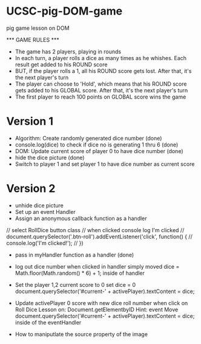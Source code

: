 # UCSC-pig-DOM-game
pig game lesson on DOM

*** GAME RULES ***
- The game has 2 players, playing in rounds
- In each turn, a player rolls a dice as many times as he whishes. Each result get added to his ROUND score
- BUT, if the player rolls a 1, all his ROUND score gets lost. After that, it's the next player's turn
- The player can choose to 'Hold', which means that his ROUND score gets added to his GLOBAL score. After that, it's the next player's turn
- The first player to reach 100 points on GLOBAL score wins the game

# Version 1

- Algorithm: Create randomly generated dice number  (done)
- console.log(dice) to check if dice no is generating 1 thru 6 (done)
- DOM: Update current score of player 0 to have dice number (done)
- hide the dice picture (done)
- Switch to player 1 and set player 1 to have dice number as current score

# Version 2
- unhide dice picture
- Set up an event Handler
- Assign an anonymous callback function as a handler

// select RollDice button class
// when clicked console log I'm clicked
// document.querySelector('.btn-roll').addEventListener('click', function() {
//   console.log('I\'m clicked!');
// })

- pass in myHandler function as a handler (done)
- log out dice number when clicked in handler
simply moved dice = Math.floor(Math.random() * 6) + 1; inside of handler
- Set the player 1,2 current score to 0
set dice = 0
document.querySelector('#current-' + activePlayer).textContent = dice;

- Update activePlayer 0 score with new dice roll number when click on Roll Dice
Lesson on: Document.getElementbyID
Hint: event
Move document.querySelector('#current-' + activePlayer).textContent = dice; inside of the eventHandler

- How to maniputlate the source property of the image